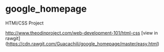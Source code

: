 # google_homepage

HTMl/CSS Project

http://www.theodinproject.com/web-development-101/html-css
[view in rawgit] (https://cdn.rawgit.com/Guacachili/google_homepage/master/easy.html)
